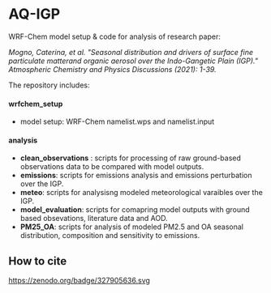 # AQ-IGP
WRF-Chem model setup & code for analysis of research paper:

 *Mogno, Caterina, et al. "Seasonal distribution and drivers of surface fine particulate matterand organic aerosol over the Indo-Gangetic Plain (IGP)." Atmospheric Chemistry and Physics Discussions (2021): 1-39.*

The repository includes:
    
#### wrfchem_setup
 - model setup: WRF-Chem namelist.wps and namelist.input
    
#### analysis
 - **clean_observations** : scripts for processing of raw ground-based observations data to be compared with model outputs.
 - **emissions**: scripts for emissions analysis and emissions perturbation over the IGP.
 - **meteo**: scripts for analysisng modeled meteorological varaibles over the IGP.
 - **model_evaluation**: scripts for comapring model outputs with ground based obsevations, literature data and AOD.
 - **PM25_OA**: scripts for analysis of modeled PM2.5 and OA seasonal distribution, composition and sensitivity to emissions.

  
 
## How to cite
https://zenodo.org/badge/327905636.svg
